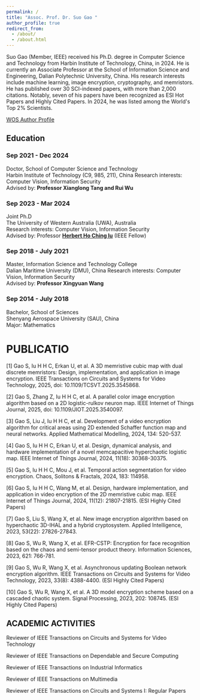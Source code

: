 ```yaml
---
permalink: /
title: "Assoc. Prof. Dr. Suo Gao "
author_profile: true
redirect_from: 
  - /about/
  - /about.html
---
```


Suo Gao (Member, IEEE) received his Ph.D. degree in Computer Science and Technology from Harbin Institute of Technology, China, in 2024. He is currently an Associate Professor at the School of Information Science and Engineering, Dalian Polytechnic University, China. His research interests include machine learning, image encryption, cryptography, and memristors. He has published over 30 SCI-indexed papers, with more than 2,000 citations. Notably, seven of his papers have been recognized as ESI Hot Papers and Highly Cited Papers. In 2024, he was listed among the World's Top 2% Scientists. 

[WOS Author Profile](https://webofscience.clarivate.cn/wos/author/record/3826940)

## Education

### **Sep 2021 - Dec 2024** 
Doctor, School of Computer Science and Technology  
Harbin Institute of Technology (C9, 985, 211), China
 Research interests: Computer Vision, Information Security  
Advised by: **Professor Xianglong Tang and Rui Wu**  

### **Sep 2023 - Mar 2024**  
Joint Ph.D  
The University of Western Australia (UWA), Australia  
Research interests: Computer Vision, Information Security  
Advised by: Professor **[Herbert Ho Ching Iu](https://research-repository.uwa.edu.au/en/persons/ho-ching-iu)** (IEEE Fellow) 

### **Sep 2018 - July 2021**  
Master, Information Science and Technology College  
Dalian Maritime University (DMU), China
Research interests: Computer Vision, Information Security  
Advised by: **Professor Xingyuan Wang**  

### **Sep 2014 - July 2018**  
Bachelor, School of Sciences  
Shenyang Aerospace University (SAU), China  
Major: Mathematics

PUBLICATIO
======
[1] Gao S, Iu H H C, Erkan U, et al. A 3D memristive cubic map with dual discrete memristors: Design, implementation, and application in image encryption. IEEE Transactions on Circuits and Systems for Video Technology, 2025, doi: 10.1109/TCSVT.2025.3545868.

[2] Gao S, Zhang Z, Iu H H C, et al. A parallel color image encryption algorithm based on a 2D logistic-rulkov neuron map. IEEE Internet of Things Journal, 2025, doi: 10.1109/JIOT.2025.3540097.

[3] Gao S, Liu J, Iu H H C, et al. Development of a video encryption algorithm for critical areas using 2D extended Schaffer function map and neural networks. Applied Mathematical Modelling, 2024, 134: 520-537.

[4] Gao S, Iu H H C, Erkan U, et al. Design, dynamical analysis, and hardware implementation of a novel memcapacitive hyperchaotic logistic map. IEEE Internet of Things Journal, 2024, 11(18): 30368-30375.

[5] Gao S, Iu H H C, Mou J, et al. Temporal action segmentation for video encryption. Chaos, Solitons & Fractals, 2024, 183: 114958.

[6] Gao S, Iu H H C, Wang M, et al. Design, hardware implementation, and application in video encryption of the 2D memristive cubic map. IEEE Internet of Things Journal, 2024, 11(12): 21807-21815. (ESI Highly Cited Papers)

[7] Gao S, Liu S, Wang X, et al. New image encryption algorithm based on hyperchaotic 3D-IHAL and a hybrid cryptosystem. Applied Intelligence, 2023, 53(22): 27826-27843.

[8] Gao S, Wu R, Wang X, et al. EFR-CSTP: Encryption for face recognition based on the chaos and semi-tensor product theory. Information Sciences, 2023, 621: 766-781.

[9] Gao S, Wu R, Wang X, et al. Asynchronous updating Boolean network encryption algorithm. IEEE Transactions on Circuits and Systems for Video Technology, 2023, 33(8): 4388-4400. (ESI Highly Cited Papers)

[10] Gao S, Wu R, Wang X, et al. A 3D model encryption scheme based on a cascaded chaotic system. Signal Processing, 2023, 202: 108745. (ESI Highly Cited Papers)

ACADEMIC ACTIVITIES
------
Reviewer of IEEE Transactions on Circuits and Systems for Video Technology 

Reviewer of IEEE Transactions on Dependable and Secure Computing

Reviewer of IEEE Transactions on Industrial Informatics

Reviewer of IEEE Transactions on Multimedia

Reviewer of IEEE Transactions on Circuits and Systems I: Regular Papers
